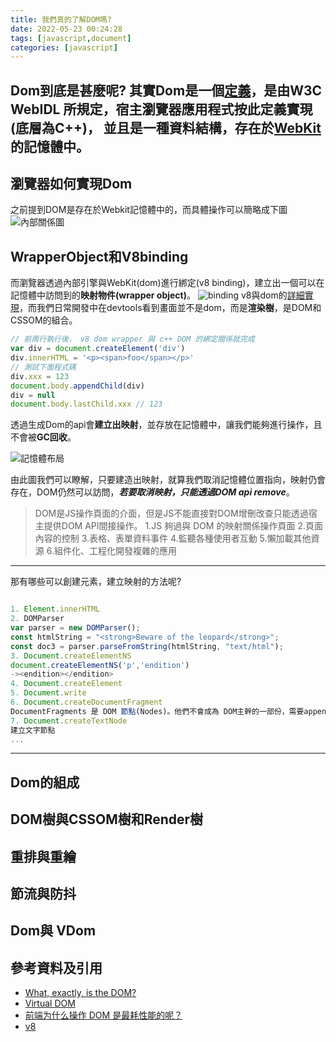 ```yaml
---
title: 我們真的了解DOM嗎?
date: 2022-05-23 00:24:28
tags: [javascript,document]
categories: [javascript]
---
```

Dom到底是甚麼呢?
其實Dom是一個[定義](https://www.w3.org/TR/WebIDL/)，是由W3C WebIDL 所規定，宿主瀏覽器應用程式按此定義實現(底層為C++)，
並且是一種資料結構，存在於[WebKit][1]的記憶體中。
---
## 瀏覽器如何實現Dom

之前提到DOM是存在於Webkit記憶體中的，而具體操作可以簡略成下圖
![內部關係圖](/images/dom/內部關係圖.png)


## WrapperObject和V8binding

而瀏覽器透過內部引擎與WebKit(dom)進行綁定(v8 binding)，建立出一個可以在記憶體中訪問到的**映射物件(wrapper object)**。
![binding](/images/dom/bindingV8.png)
v8與dom的[詳細實現](https://www.jianshu.com/p/53de5e4deb43)，而我們日常開發中在devtools看到畫面並不是dom，而是**渲染樹**，是DOM和CSSOM的組合。

```javascript
// 前兩行執行後， v8 dom wrapper 與 c++ DOM 的綁定關係就完成
var div = document.createElement('div')
div.innerHTML = '<p><span>foo</span></p>'
// 測試下面程式碼
div.xxx = 123
document.body.appendChild(div)
div = null
document.body.lastChild.xxx // 123
```
透過生成Dom的api會**建立出映射**，並存放在記憶體中，讓我們能夠進行操作，且不會被**GC回收**。

![記憶體布局](/images/dom/DOM記憶體關係圖.png)

由此圖我們可以瞭解，只要建造出映射，就算我們取消記憶體位置指向，映射仍會存在，DOM仍然可以訪問，***若要取消映射，只能透過DOM api remove***。
>DOM是JS操作頁面的介面，但是JS不能直接對DOM增刪改查只能透過宿主提供DOM API間接操作。
> 1.JS 夠過與 DOM 的映射關係操作頁面
> 2.頁面內容的控制
> 3.表格、表單資料事件
> 4.監聽各種使用者互動
> 5.懶加載其他資源
> 6.組件化、工程化開發複雜的應用
---
那有哪些可以創建元素，建立映射的方法呢?

```javascript

1. Element.innerHTML
2. DOMParser
var parser = new DOMParser();
const htmlString = "<strong>Beware of the leopard</strong>";
const doc3 = parser.parseFromString(htmlString, "text/html");
3. Document.createElementNS
document.createElementNS('p','endition')
-><endition>​</endition>​
4. Document.createElement
5. Document.write
6. Document.createDocumentFragment
DocumentFragments 是 DOM 節點(Nodes)。他們不會成為 DOM主幹的一部份，需要append加入 DOM 樹。
7. Document.createTextNode
建立文字節點
...

```


---
## Dom的組成

## DOM樹與CSSOM樹和Render樹

## 重排與重繪

## 節流與防抖

## Dom與 VDom

<!-- ## 封裝庫 與 mini react -->

## 參考資料及引用
- [What, exactly, is the DOM?](https://bitsofco.de/what-exactly-is-the-dom/)
- [Virtual DOM](https://www.gushiciku.cn/pl/gFY6/zh-tw)
- [前端为什么操作 DOM 是最耗性能的呢？](https://www.zhihu.com/question/324992717/answer/707044362)
- [v8](https://www.jianshu.com/p/53de5e4deb43)

[1]: <https://zh.m.wikipedia.org/zh-tw/WebKit> (Webkit)

